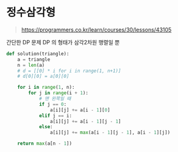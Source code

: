# 정수삼각형

> https://programmers.co.kr/learn/courses/30/lessons/43105



간단한 DP 문제 DP 의 형태가 삼각2차원 행렬일 뿐



```python
def solution(triangle):
    a = triangle
    n = len(a)
    # d = [[0] * i for i in range(1, n+1)]
    # d[0][0] = a[0][0]

    for i in range(1, n):
        for j in range(i + 1):
            # 맨 왼쪽일 때
            if j == 0:
                a[i][j] += a[i - 1][0]
            elif j == i:
                a[i][j] += a[i - 1][j - 1]
            else:
                a[i][j] += max(a[i - 1][j - 1], a[i - 1][j])

    return max(a[n - 1])
```


